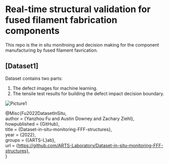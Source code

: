 # Real-time structural validation for fused filament fabrication components

This repo is the in situ monitroing and decision making for the component manufacturing by fused filament favrication.

## [Dataset1]
Dataset contains two parts:
1. The defect images for machine learning.
2. The tensile test results for building the defect impact decision boundary. 

![Picture1](https://user-images.githubusercontent.com/48246423/181368804-fdca520e-94ce-4fc9-8c4e-db4f4474af1d.png)

@Misc{Fu2022DatasetInSitu,  
author = {Yanzhou Fu and Austin Downey and Zachary Ziehl},  
howpublished = {GitHub},  
title = {Dataset-in-situ-monitoring-FFF-structures},  
year = {2022},  
groups = {{ARTS-L}ab},  
url = {https://github.com/ARTS-Laboratory/Dataset-in-situ-monitoring-FFF-structures},  
}
